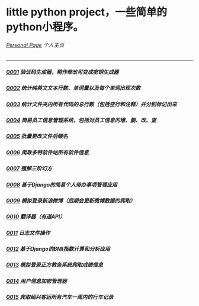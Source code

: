 # little python project，一些简单的python小程序。
###### [Personal Page](https://jeffylu.github.io/) 个人主页

- - -

##### [0001](0001) 验证码生成器，稍作修改可变成密钥生成器    
##### [0002](0002) 统计纯英文文本行数、单词量以及每个单词出现次数    
##### [0003](0003) 统计文件夹内所有代码的总行数（包括空行和注释）并分别标记出来    
##### [0004](0004) 简易员工信息管理系统，包括对员工信息的增、删、改、查    
##### [0005](0005) 批量更改文件后缀名    
##### [0006](0006) 爬取多特软件站所有软件信息    
##### [0007](0007) 强解三阶幻方    
##### [0008](0008) 基于Django的简易个人待办事项管理应用       
##### [0009](0009) 模拟登录新浪微博（后期会更新微博数据的爬取）   
##### [0010](0010) 翻译器（有道API）    
##### [0011](0011) 日志文件操作    
##### [0012](0012) 基于Django的BMI指数计算和分析应用    
##### [0013](0013) 模拟登录正方教务系统爬取成绩信息    
##### [0014](0014) 用户信息加密管理器    
##### [0015](0015) 爬取绍兴客运所有汽车一周内的行车记录    
